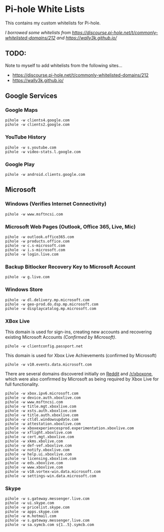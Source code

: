 # Pi-hole White Lists
This contains my custom whitelists for Pi-hole.

*I borrowed some whitelists from https://discourse.pi-hole.net/t/commonly-whitelisted-domains/212 and https://wally3k.github.io/*

## TODO:
Note to myself to add whitelists from the following sites...
* https://discourse.pi-hole.net/t/commonly-whitelisted-domains/212
* https://wally3k.github.io/

## Google Services

### Google Maps

```
pihole -w clients4.google.com
pihole -w clients2.google.com
```

### YouTube History

```
pihole -w s.youtube.com
pihole -w video-stats.l.google.com
```

### Google Play

```
pihole -w android.clients.google.com
```


## Microsoft

### Windows (Verifies Internet Connectivity)

```
pihole -w www.msftncsi.com
```

### Microsoft Web Pages (Outlook, Office 365, Live, Mic)

```
pihole -w outlook.office365.com
pihole -w products.office.com
pihole -w c.s-microsoft.com
pihole -w i.s-microsoft.com
pihole -w login.live.com
```

### Backup Bitlocker Recovery Key to Microsoft Account
```
pihole -w g.live.com
```

### Windows Store
```
pihole -w dl.delivery.mp.microsoft.com
pihole -w geo-prod.do.dsp.mp.microsoft.com
pihole -w displaycatalog.mp.microsoft.com
```

### XBox Live

This domain is used for sign-ins, creating new accounts and recovering existing Microsoft Accounts *(Confirmed by Microsoft)*.
```
pihole -w clientconfig.passport.net
```

This domain is used for Xbox Live Achievements (confirmed by Microsoft)

```
pihole -w v10.events.data.microsoft.com
```

There are several domains discovered initially on [Reddit](https://discourse.pi-hole.net/clicks/track?url=https%3A%2F%2Fwww.reddit.com%2Fr%2Fxboxone%2Fcomments%2F5khrrl%2Fachievements_not_unlocking%2F&post_id=628&topic_id=212) and [/r/xboxone](https://discourse.pi-hole.net/clicks/track?url=https%3A%2F%2Fwww.reddit.com%2Fr%2Fxboxone%2Fcomments%2F5l7bm1%2Ftech_piholeother_dns_users_additional_whitelist%2F&post_id=628&topic_id=212), which were also confirmed by Microsoft as being required by Xbox Live for full functionality.

```
pihole -w xbox.ipv6.microsoft.com
pihole -w device.auth.xboxlive.com
pihole -w www.msftncsi.com
pihole -w title.mgt.xboxlive.com
pihole -w xsts.auth.xboxlive.com
pihole -w title.auth.xboxlive.com
pihole -w ctldl.windowsupdate.com
pihole -w attestation.xboxlive.com
pihole -w xboxexperiencesprod.experimentation.xboxlive.com
pihole -w xflight.xboxlive.com
pihole -w cert.mgt.xboxlive.com
pihole -w xkms.xbolive.com
pihole -w def-vef.xboxlive.com
pihole -w notify.xboxlive.com
pihole -w help.ui.xboxlive.com
pihole -w licensing.xboxlive.com
pihole -w eds.xboxlive.com
pihole -w www.xboxlive.com
pihole -w v10.vortex-win.data.microsoft.com
pihole -w settings-win.data.microsoft.com
```

### Skype

```
pihole -w s.gateway.messenger.live.com
pihole -w ui.skype.com
pihole -w pricelist.skype.com
pihole -w apps.skype.com
pihole -w m.hotmail.com
pihole -w s.gateway.messenger.live.com
pihole -w sa.symcb.com s{1..5}.symcb.com
```
